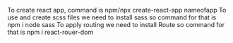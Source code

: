 To create react app, command is npm/npx create-react-app nameofapp
To use and create scss files we need to install sass so command for that is npm i node sass
To apply routing we need to install Route so command for that is npm i react-rouer-dom
